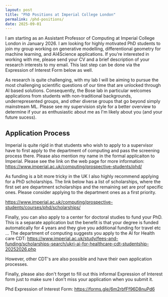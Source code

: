 ```yaml
---
layout: post
title: "PhD Positions at Imperial College London"
permalink: /phd-positions/
date: 2025-09-01
---
```


I am starting as an Assistant Professor of Computing at Imperial College London in January 2026. I am looking for highly motivated PhD students to join my group working on generative modelling, differentional geometry for machine learning, and AI4Science applications. If you're interested in working with me, please send your CV and a brief description of your research interests to my email. This last step can be done via the Expression of Interest Form below as well.

As research is quite challenging, with my lab I will be aiming to pursue the
most challenging scientific questions of our time that are unlocked through AI
based solutions. Consequently, the Bose lab in particular welcomes applications
from students with non-traditional backgrounds, underrepresented groups, and
other diverse groups that go beyond simply mainstream ML. Please see my
supervision style for a better overview to determine if your as enthusiastic
about me as I'm likely about you (and your future sucess).


## Application Process

Imperial is quite rigid in that students who wish to apply to a supervisor have to first apply to the department of computing and pass the screening process there. Please also mention my name in the formal applicaiton to Imperial. Please see the link on the web page for more information: https://www.imperial.ac.uk/computing/prospective-students/phd/

As funding is a bit more tricky in the UK I also highly recommend applying for a PhD scholarships. The link below has a list of scholarships, where the first set are department scholarships and the remaining set are prof specific ones. Please consider applying to the department ones as a first priority.

https://www.imperial.ac.uk/computing/prospective-students/courses/phd/scholarships/

Finally, you can also apply to a center for doctoral studies to fund your PhD. This is a separate application but the benefit is that your degree is funded automatically for 4 years and they give you additional funding for travel etc ... The department of computing suggests you apply to the AI for Health care CDT: https://www.imperial.ac.uk/study/fees-and-funding/scholarships-search/ukri-ai-for-healthcare-cdt-studentship-20252026.php

However, other CDT's are also possible and have their own application processes.

Finally, please also don't forget to fill out this informal Expression of
Interest form just to make sure I don't miss your application when you submit it.

Phd Expression of Interest Form: https://forms.gle/6m2rbfFf96D8nuPd6
